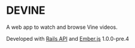 # DEVINE

A web app to watch and browse Vine videos.

Developed with [Rails API](https://github.com/rails-api/rails-api) and [Ember.js](https://github.com/emberjs/ember.js) 1.0.0-pre.4
